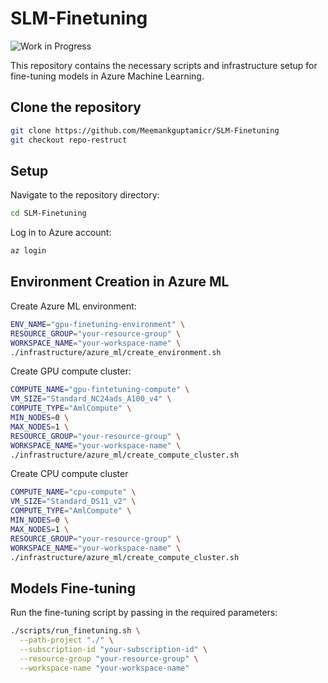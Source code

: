 # SLM-Finetuning

![Work in Progress](https://img.shields.io/badge/status-work%20in%20progress-yellow)

This repository contains the necessary scripts and infrastructure setup for fine-tuning models in Azure Machine Learning.

## Clone the repository

```bash
git clone https://github.com/Meemankguptamicr/SLM-Finetuning
git checkout repo-restruct
```

## Setup
Navigate to the repository directory:

```bash
cd SLM-Finetuning
```

Log in to Azure account:

```bash
az login
```

## Environment Creation in Azure ML

Create Azure ML environment:

```bash
ENV_NAME="gpu-finetuning-environment" \
RESOURCE_GROUP="your-resource-group" \
WORKSPACE_NAME="your-workspace-name" \
./infrastructure/azure_ml/create_environment.sh
```

Create GPU compute cluster:

```bash
COMPUTE_NAME="gpu-fintetuning-compute" \
VM_SIZE="Standard_NC24ads_A100_v4" \
COMPUTE_TYPE="AmlCompute" \
MIN_NODES=0 \
MAX_NODES=1 \
RESOURCE_GROUP="your-resource-group" \
WORKSPACE_NAME="your-workspace-name" \
./infrastructure/azure_ml/create_compute_cluster.sh
```

Create CPU compute cluster

```bash
COMPUTE_NAME="cpu-compute" \
VM_SIZE="Standard_DS11_v2" \
COMPUTE_TYPE="AmlCompute" \
MIN_NODES=0 \
MAX_NODES=1 \
RESOURCE_GROUP="your-resource-group" \
WORKSPACE_NAME="your-workspace-name" \
./infrastructure/azure_ml/create_compute_cluster.sh
```

## Models Fine-tuning

Run the fine-tuning script by passing in the required parameters:

```bash
./scripts/run_finetuning.sh \
  --path-project "./" \
  --subscription-id "your-subscription-id" \
  --resource-group "your-resource-group" \
  --workspace-name "your-workspace-name"
```